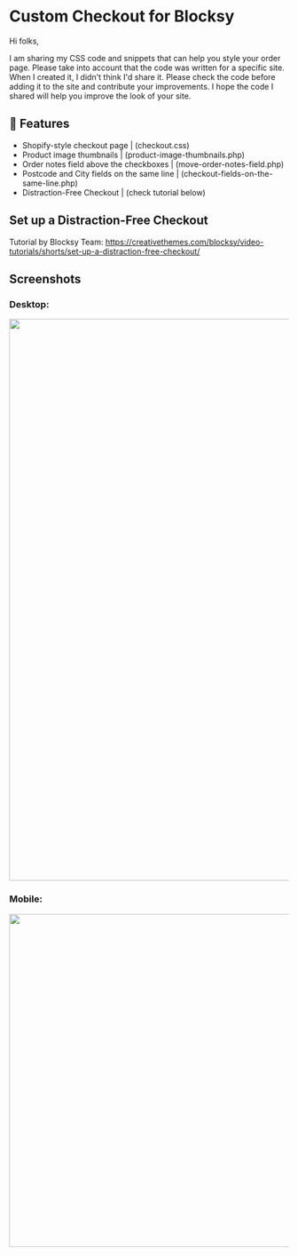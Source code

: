 # Custom Checkout for Blocksy

Hi folks,

I am sharing my CSS code and snippets that can help you style your order page. Please take into account that the code was written for a specific site. When I created it, I didn't think I'd share it. Please check the code before adding it to the site and contribute your improvements. I hope the code I shared will help you improve the look of your site.


## 🚀 Features

- Shopify-style checkout page | (checkout.css)
- Product image thumbnails | (product-image-thumbnails.php)
- Order notes field above the checkboxes | (move-order-notes-field.php)
- Postcode and City fields on the same line | (checkout-fields-on-the-same-line.php)
- Distraction-Free Checkout | (check tutorial below)


## Set up a Distraction-Free Checkout
Tutorial by Blocksy Team: https://creativethemes.com/blocksy/video-tutorials/shorts/set-up-a-distraction-free-checkout/


## Screenshots

### Desktop:

<img src="https://github.com/ahabuda/Custom-Checkout-for-Blocksy/blob/main/screenshots/checkout-page-desktop-preview.png" width="1012" />

### Mobile:

<img src="https://github.com/ahabuda/Custom-Checkout-for-Blocksy/blob/main/screenshots/checkout-page-mobile-preview.png" width="600" />
